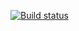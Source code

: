 [![Build status](https://ci.appveyor.com/api/projects/status/p6c3nc9uqup9nvxv/branch/main?svg=true)](https://ci.appveyor.com/project/Exploratrice/selenide/branch/main)